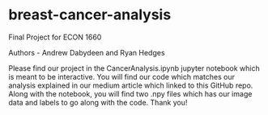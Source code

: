 # breast-cancer-analysis
Final Project for ECON 1660

Authors - Andrew Dabydeen and Ryan Hedges

Please find our project in the CancerAnalysis.ipynb jupyter notebook which is meant to be interactive. You will find our code which matches our analysis explained in our medium article which linked to this GitHub repo. Along with the notebook, you will find two .npy files which has our image data and labels to go along with the code. Thank you!
